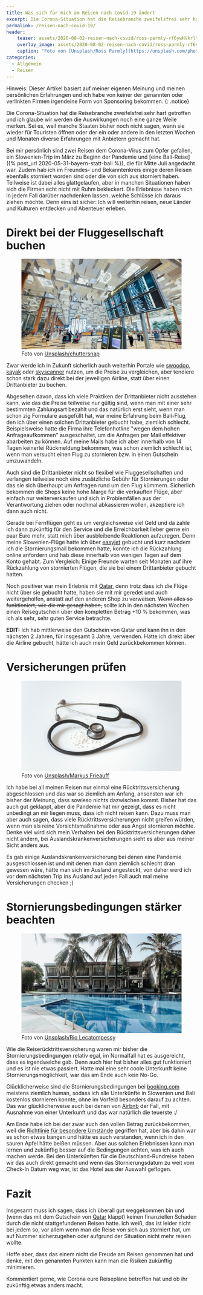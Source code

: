 ```yaml
---
title: Was sich für mich am Reisen nach Covid-19 ändert
excerpt: Die Corona-Situation hat die Reisebranche zweifelsfrei sehr hart getroffen und ich glaube wir werden die Auswirkungen noch eine ganze Weile merken. Sei es, weil manche Staaten bisher noch nicht sagen, wann sie wieder für Touristen öffnen oder der ein oder andere in den letzten Wochen und Monaten diverse Erfahrungen mit Anbietern gemacht hat.
permalink: /reisen-nach-covid-19/
header:
    teaser: assets/2020-08-02-reisen-nach-covid/ross-parmly-rf6ywHVkrlY-unsplash.jpg
    overlay_image: assets/2020-08-02-reisen-nach-covid/ross-parmly-rf6ywHVkrlY-unsplash.jpg
    caption: "Foto von [Unsplash/Ross Parmly](https://unsplash.com/photos/rf6ywHVkrlY)"
categories:
  - Allgemein
  - Reisen
---
```


Hinweis: Dieser Artikel basiert auf meiner eigenen Meinung und meinen persönlichen Erfahrungen und ich habe von keiner der genannten oder verlinkten Firmen irgendeine Form von Sponsoring bekommen.
{: .notice}


Die Corona-Situation hat die Reisebranche zweifelsfrei sehr hart getroffen und ich glaube wir werden die Auswirkungen 
noch eine ganze Weile merken. Sei es, weil manche Staaten bisher noch nicht sagen, 
wann sie wieder für Touristen öffnen oder der ein oder andere in den letzten Wochen und Monaten 
diverse Erfahrungen mit Anbietern gemacht hat.

Bei mir persönlich sind zwei Reisen dem Corona-Virus zum Opfer gefallen, 
ein Slowenien-Trip im März zu Beginn der Pandemie und [eine Bali-Reise]({% post_url 2020-05-31-bayern-statt-bali %}), 
die für Mitte Juli angedacht war. Zudem hab ich im Freundes- und Bekanntenkreis einige deren Reisen 
ebenfalls storniert worden sind oder die von sich aus storniert haben. Teilweise ist dabei alles glattgelaufen, 
aber in manchen Situationen haben sich die Firmen echt nicht mit Ruhm bekleckert. 
Die Erlebnisse haben mich in jedem Fall darüber nachdenken lassen, welche Schlüsse ich daraus ziehen möchte. 
Denn eins ist sicher: Ich will weiterhin reisen, neue Länder und Kulturen entdecken und Abenteuer erleben.

# Direkt bei der Fluggesellschaft buchen

<figure>
  <img src="/assets/2020-08-02-reisen-nach-covid/chuttersnap-41--YdnYxh0-unsplash.jpg">
  <figcaption>Foto von <a href="https://unsplash.com/photos/41--YdnYxh0">Unsplash/chuttersnap</a></figcaption>
</figure>

Zwar werde ich in Zukunft sicherlich auch weiterhin Portale wie [swoodoo](https://www.swoodoo.com/), 
[kayak](https://www.kayak.de/) oder [skyscanner](https://www.skyscanner.de/) nutzen, um die Preise zu vergleichen, 
aber tendiere schon stark dazu direkt bei der jeweiligen Airline, statt über einen Drittanbieter zu buchen.

Abgesehen davon, dass ich viele Praktiken der Drittanbieter nicht ausstehen kann, 
wie das die Preise teilweise nur gültig sind, wenn man mit einer sehr bestimmten Zahlungsart bezahlt 
und das natürlich erst sieht, wenn man schon zig Formulare ausgefüllt hat, war meine Erfahrung beim Bali-Flug, 
den ich über einen solchen Drittanbieter gebucht habe, ziemlich schlecht. 
Beispielsweise hatte die Firma ihre Telefonhotline "wegen dem hohen Anfrageaufkommen" ausgeschaltet, 
um die Anfragen per Mail effektiver abarbeiten zu können. 
Auf meine Mails habe ich aber innerhalb von 14 Tagen keinerlei Rückmeldung bekommen, 
was schon ziemlich schlecht ist, wenn man versucht einen Flug zu stornieren bzw. in einen Gutschein umzuwandeln.

Auch sind die Drittanbieter nicht so flexibel wie Fluggesellschaften und verlangen teilweise 
noch eine zusätzliche Gebühr für Stornierungen oder das sie sich überhaupt um Anfragen rund um den Flug kümmern. 
Sicherlich bekommen die Shops keine hohe Marge für die verkauften Flüge, 
aber einfach nur weiterverkaufen und sich in Problemfällen aus der Verantwortung ziehen oder nochmal abkassieren wollen, 
akzeptiere ich dann auch nicht. 

Gerade bei Fernflügen geht es um vergleichsweise viel Geld und da zahle ich dann zukünftig für den Service 
und die Erreichbarkeit lieber gerne ein paar Euro mehr, statt mich über ausbleibende Reaktionen aufzuregen. 
Denn meine Slowenien-Flüge hatte ich über [easyjet](https://www.easyjet.com) gebucht und kurz nachdem ich die Stornierungsmail bekommen hatte, 
konnte ich die Rückzahlung online anfordern und hab diese innerhalb von wenigen Tagen auf dem Konto gehabt. 
Zum Vergleich: Einige Freunde warten seit Monaten auf ihre Rückzahlung von stornierten Flügen, 
die sie bei einem Drittanbieter gebucht hatten.

Noch positiver war mein Erlebnis mit [Qatar](https://www.qatarairways.com), denn trotz dass ich die Flüge nicht über sie gebucht hatte, 
haben sie mit mir geredet und auch weitergeholfen, anstatt auf den anderen Shop zu verweisen. 
~~Wenn alles so funktioniert, wie die mir gesagt haben,~~ sollte ich in den nächsten Wochen einen Reisegutschein 
über den kompletten Betrag +10 % bekommen, was ich als sehr, sehr guten Service betrachte.

**EDIT:** Ich hab mittlerweise den Gutschein von Qatar und kann ihn in den nächsten 2 Jahren, 
für insgesamt 3 Jahre, verwenden. Hätte ich direkt über die Airline gebucht, hätte ich auch mein Geld zurückbekommen können.   

# Versicherungen prüfen

<figure>
  <img src="/assets/2020-08-02-reisen-nach-covid/markus-frieauff-IJ0KiXl4uys-unsplash.jpg">
  <figcaption>Foto von <a href="https://unsplash.com/photos/IJ0KiXl4uys">Unsplash/Markus Frieauff</a></figcaption>
</figure>

Ich habe bei all meinen Reisen nur einmal eine Rücktrittsversicherung abgeschlossen und das war so ziemlich am Anfang, 
ansonsten war ich bisher der Meinung, dass sowieso nichts dazwischen kommt. Bisher hat das auch gut geklappt, 
aber die Pandemie hat mir gezeigt, dass es nicht unbedingt an mir liegen muss, dass ich nicht reisen kann. 
Dazu muss man aber auch sagen, dass viele Rücktrittsversicherungen nicht greifen würden, 
wenn man als reine Vorsichtsmaßnahme oder aus Angst stornieren möchte. 
Denke viel wird sich mein Verhalten bei den Rücktrittsversicherungen daher nicht ändern, 
bei Auslandskrankenversicherungen sieht es aber aus meiner Sicht anders aus.

Es gab einige Auslandskrankenversicherung bei denen eine Pandemie ausgeschlossen ist 
und mit denen man dann ziemlich schlecht dran gewesen wäre, hätte man sich im Ausland angesteckt, 
von daher werd ich vor dem nächsten Trip ins Ausland auf jeden Fall auch mal meine Versicherungen checken ;)

# Stornierungsbedingungen stärker beachten

<figure>
  <img src="/assets/2020-08-02-reisen-nach-covid/rio-lecatompessy-p77qNCTFEJQ-unsplash.jpg">
  <figcaption>Foto von <a href="https://unsplash.com/photos/p77qNCTFEJQ">Unsplash/Rio Lecatompessy</a></figcaption>
</figure>

Wie die Reiserücktrittsversicherung waren mir bisher die Stornierungsbedingungen relativ egal, 
im Normalfall hat es ausgereicht, dass es irgendwelche gab. Denn auch hier hat bisher alles gut funktioniert und 
es ist nie etwas passiert. Hatte mal eine sehr coole Unterkunft keine Stornierungsmöglichkeit, war das am Ende auch kein No-Go.

Glücklicherweise sind die Stornierungsbedingungen bei [booking.com](https://www.booking.com) meistens ziemlich human, 
sodass ich alle Unterkünfte in Slowenien und Bali kostenlos stornieren konnte, ohne im Vorfeld besonders darauf zu achten. 
Das war glücklicherweise auch bei denen von [Airbnb](https://www.airbnb.de) der Fall, 
mit Ausnahme von einer Unterkunft und das war natürlich die teuerste :/ 

Am Ende habe ich bei der zwar auch den vollen Betrag zurückbekommen, 
weil die [Richtlinie für besondere Umstände](https://www.airbnb.de/help/article/2823/gelten-die-richtlinien-f%C3%BCr-besondere-umst%C3%A4nde-f%C3%BCr-meine-buchung-w%C3%A4hrend-der-covid19pandemie) gegriffen hat, 
aber bis dahin war es schon etwas bangen und hätte es auch verstanden, wenn ich in den sauren Apfel hätte beißen müssen. 
Aber aus solchen Erlebnissen kann man lernen und zukünftig besser auf die Bedingungen achten, was ich auch machen werde.
Bei den Unterkünften für die Deutschland-Rundreise haben wir das auch direkt gemacht 
und wenn das Stornierungsdatum zu weit vom Check-In Datum weg war, ist das Hotel aus der Auswahl geflogen.

# Fazit

Insgesamt muss ich sagen, dass ich überall gut weggekommen bin 
und (wenn das mit dem Gutschein von [Qatar](https://www.qatarairways.com) klappt) keinen finanziellen Schaden durch die nicht stattgefundenen Reisen hatte. 
Ich weiß, das ist leider nicht bei jedem so, vor allem wenn man die Reise von sich aus storniert hat, 
um auf Nummer sicherzugehen oder aufgrund der Situation nicht mehr reisen wollte. 

Hoffe aber, dass das einem nicht die Freude am Reisen genommen hat und denke, 
mit den genannten Punkten kann man die Risiken zukünftig minimieren.

Kommentiert gerne, wie Corona eure Reisepläne betroffen hat und ob ihr zukünftig etwas anders macht.
